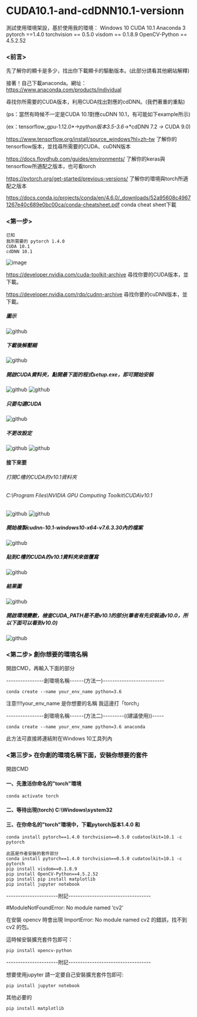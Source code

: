 # CUDA10.1-and-cdDNN10.1-versionn
測試使用環境架設，基於使用我的環境： Windows 10 CUDA 10.1 Anaconda 3  pytorch ==1.4.0 torchvision == 0.5.0 visdom == 0.1.8.9 OpenCV-Python == 4.5.2.52


### <前言> 
先了解你的顯卡是多少，找出你下載顯卡的驅動版本。(此部分請看其他網站解釋)

接著！自己下載anaconda。網址：https://www.anaconda.com/products/individual

尋找你所需要的CUDA版本，利用CUDA找出對應的cdDNN。(我們著重的重點)

(ps：當然有時候不一定是CUDA 10.1對應cuDNN 10.1，有可能如下example所示)

(ex：tensorflow_gpu-1.12.0*→*python版本3.5-3.6*→*cdDNN 7.2	*→* CUDA 9.0)


https://www.tensorflow.org/install/source_windows?hl=zh-tw
了解你的tensorflow版本，並找尋所需要的CUDA、cuDNN版本

https://docs.floydhub.com/guides/environments/
了解你的keras與tensorflow所適配之版本，也可看torch

https://pytorch.org/get-started/previous-versions/
了解你的環境與torch所適配之版本

https://docs.conda.io/projects/conda/en/4.6.0/_downloads/52a95608c49671267e40c689e0bc00ca/conda-cheatsheet.pdf
conda cheat sheet下載

### <第一步> 
```
已知
我所需要的 pytorch 1.4.0
CUDA 10.1
cdDNN 10.1
```
![image](https://github.com/abcpp12383/CUDA10.1-and-cdDNN10.1-versionn/blob/main/%E8%9E%A2%E5%B9%95%E6%93%B7%E5%8F%96%E7%95%AB%E9%9D%A2%202021-07-02%20155921.png)


https://developer.nvidia.com/cuda-toolkit-archive
尋找你要的CUDA版本，並下載。

https://developer.nvidia.com/rdp/cudnn-archive
尋找你要的cuDNN版本，並下載。
##### 圖示
![github](https://github.com/abcpp12383/CUDA10.1-and-cdDNN10.1-versionn/blob/main/picture/2.png)

##### 下載後解壓縮
![github](https://github.com/abcpp12383/CUDA10.1-and-cdDNN10.1-versionn/blob/main/picture/3.png)
##### 開啟CUDA資料夾，點開最下面的程式setup.exe，即可開始安裝
![github](https://github.com/abcpp12383/CUDA10.1-and-cdDNN10.1-versionn/blob/main/picture/5.png)
![github](https://github.com/abcpp12383/CUDA10.1-and-cdDNN10.1-versionn/blob/main/picture/6.png)
##### 只要勾選CUDA
![github](https://github.com/abcpp12383/CUDA10.1-and-cdDNN10.1-versionn/blob/main/picture/7.png)
##### 不更改設定
![github](https://github.com/abcpp12383/CUDA10.1-and-cdDNN10.1-versionn/blob/main/picture/8.png)
![github](https://github.com/abcpp12383/CUDA10.1-and-cdDNN10.1-versionn/blob/main/picture/9.png)
#### 接下來要
###### 打開C槽的CUDA的v10.1資料夾

###### C:\Program Files\NVIDIA GPU Computing Toolkit\CUDA\v10.1
![github](https://github.com/abcpp12383/CUDA10.1-and-cdDNN10.1-versionn/blob/main/picture/10.png)
![github](https://github.com/abcpp12383/CUDA10.1-and-cdDNN10.1-versionn/blob/main/picture/11.png)
##### 開始複製cudnn-10.1-windows10-x64-v7.6.3.30內的檔案
![github](https://github.com/abcpp12383/CUDA10.1-and-cdDNN10.1-versionn/blob/main/picture/12.png)
##### 貼到C槽的CUDA的v10.1資料夾來做覆寫
![github](https://github.com/abcpp12383/CUDA10.1-and-cdDNN10.1-versionn/blob/main/picture/13.png)
##### 結果圖
![github](https://github.com/abcpp12383/CUDA10.1-and-cdDNN10.1-versionn/blob/main/picture/13end.png)
##### 開啟環境變數，檢查CUDA_PATH是不是v10.1的部分(筆者有先安裝過v10.0，所以下面可以看到v10.0)
![github](https://github.com/abcpp12383/CUDA10.1-and-cdDNN10.1-versionn/blob/main/picture/14.png)

### <第二步> 創你想要的環境名稱
開啟CMD，再輸入下面的部分

----------------創環境名稱------(方法一)--------------------------

    conda create --name your_env_name python=3.6

注意!!!!your_env_name 是你想要的名稱 我這邊打「torch」

----------------創環境名稱------(方法二)---------((建議使用))-----

    conda create --name your_env_name python=3.6 anaconda

此方法可直接將連結附在Windows 10工具列內 

### <第三步> 在你創的環境名稱下面，安裝你想要的套件
開啟CMD

#### 一、先激活你命名的"torch"環境

    conda activate torch

#### 二、等待出現(torch) C:\Windows\system32

#### 三、在你命名的"torch"環境中，下載pytorch版本1.4.0 和

    conda install pytorch==1.4.0 torchvision==0.5.0 cudatoolkit=10.1 -c pytorch





```
此區是作者安裝的套件部分
conda install pytorch==1.4.0 torchvision==0.5.0 cudatoolkit=10.1 -c pytorch
pip install visdom==0.1.8.9
pip install OpenCV-Python==4.5.2.52
pip install pip install matplotlib
pip install jupyter notebook
```
----------------------附記-----------------------------------

#ModuleNotFoundError: No module named ‘cv2’

在安裝 opencv 時會出現 ImportError: No module named cv2 的錯誤，找不到 cv2 的包。

這時候安裝擴充套件包即可：

    pip install opencv-python
----------------------附記-----------------------------------

想要使用jupyter 請一定要自己安裝擴充套件包即可:

    pip install jupyter notebook

其他必要的

    pip install matplotlib
